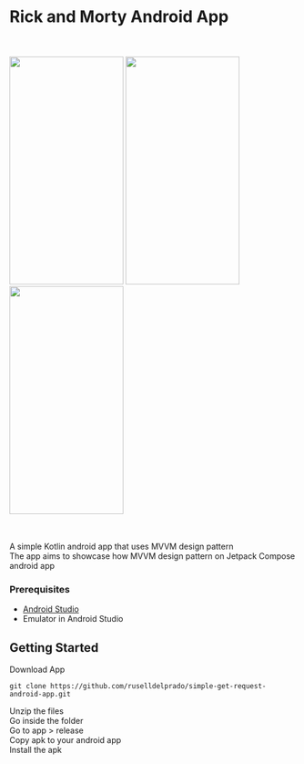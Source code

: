 # Rick and Morty Android App<br><br>

<img src="https://github.com/user-attachments/assets/8ff29518-780d-4b85-a322-bbb0e1dff500" width="200px" height="400px">
<img src="https://github.com/user-attachments/assets/8e41c1c9-9f04-453a-b59e-106dea6ed02c" width="200px" height="400px">
<img src="https://github.com/user-attachments/assets/79bb1809-580f-410c-ae9f-3c82f1d0f610" width="200px" height="400px"><br><br><br>

A simple Kotlin android app that uses MVVM design pattern <br>
The app aims to showcase how MVVM design pattern on Jetpack Compose android app <br>


### Prerequisites
- [Android Studio](https://developer.android.com/studio)
- Emulator in Android Studio

## Getting Started
Download App
```
git clone https://github.com/ruselldelprado/simple-get-request-android-app.git
```
Unzip the files <br>
Go inside the folder<br>
Go to app > release<br>
Copy apk to your android app<br>
Install the apk
